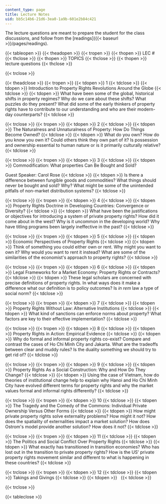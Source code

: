 ```yaml
---
content_type: page
title: Lecture Notes
uid: bb5c14b6-21d6-3ea0-1a9b-601e2b84c421
---
```


The lecture questions are meant to prepare the student for the class discussions, and follow from the [readings]({{< baseurl >}}/pages/readings).

{{< tableopen >}}
{{< theadopen >}}
{{< tropen >}}
{{< thopen >}}
LEC #
{{< thclose >}}
{{< thopen >}}
TOPICS
{{< thclose >}}
{{< thopen >}}
lecture questions
{{< thclose >}}

{{< trclose >}}

{{< theadclose >}}
{{< tropen >}}
{{< tdopen >}}
1
{{< tdclose >}}
{{< tdopen >}}
Introduction to Property Rights Revolutions Around the Globe
{{< tdclose >}}
{{< tdopen >}}
What have been some of the global, historical shifts in property regimes? Why do we care about these shifts? What puzzles do they present? What did some of the early thinkers of property rights have to contribute to our understanding and who are their modern-day counterparts?
{{< tdclose >}}

{{< trclose >}}
{{< tropen >}}
{{< tdopen >}}
2
{{< tdclose >}}
{{< tdopen >}}
The Naturalness and Unnaturalness of Property: How Do Things Become Owned?
{{< tdclose >}}
{{< tdopen >}}
What do you own? How do you know you own it? Could others think they own part of it? Is possession and ownership essential to human nature or is it primarily culturally relative?
{{< tdclose >}}

{{< trclose >}}
{{< tropen >}}
{{< tdopen >}}
3
{{< tdclose >}}
{{< tdopen >}}
Commodification: What properties Can Be Bought and Sold?  
  
Guest Speaker: Carol Rose
{{< tdclose >}}
{{< tdopen >}}
Is there a difference between fungible goods and commodities? What things should never be bought and sold? Why? What might be some of the unintended pitfalls of non-market distribution systems?
{{< tdclose >}}

{{< trclose >}}
{{< tropen >}}
{{< tdopen >}}
4
{{< tdclose >}}
{{< tdopen >}}
Property Rights Doctrine in Developing Countries: Convergence or Diversity?
{{< tdclose >}}
{{< tdopen >}}
What have been the justifications or objectives for introducing a system of private property rights? How did it come about in the west? Why is it uncommon in the developing world? Why have titling programs been largely ineffective in the past?
{{< tdclose >}}

{{< trclose >}}
{{< tropen >}}
{{< tdopen >}}
5
{{< tdclose >}}
{{< tdopen >}}
Economic Perspectives of Property Rights
{{< tdclose >}}
{{< tdopen >}}
Think of something you could either own or rent. Why might you want to own it? Why would you want to rent it instead? What are some of the similarities of the economist's approach to property rights?
{{< tdclose >}}

{{< trclose >}}
{{< tropen >}}
{{< tdopen >}}
6
{{< tdclose >}}
{{< tdopen >}}
Legal Frameworks for a Market Economy: Property Rights or Contracts?
{{< tdclose >}}
{{< tdopen >}}
These legal scholars are concerned with precise definitions of property rights. In what ways does it make a difference what our definition is to policy outcomes? Is _in rem_ law a type of social norm?
{{< tdclose >}}

{{< trclose >}}
{{< tropen >}}
{{< tdopen >}}
7
{{< tdclose >}}
{{< tdopen >}}
Property Rights Without Law: Alternative Institutions
{{< tdclose >}}
{{< tdopen >}}
What kind of sanctions can enforce norms about property? What factors are key to their effective implementation?
{{< tdclose >}}

{{< trclose >}}
{{< tropen >}}
{{< tdopen >}}
8
{{< tdclose >}}
{{< tdopen >}}
Property Rights in Action: Empirical Evidence
{{< tdclose >}}
{{< tdopen >}}
Why do formal and informal property rights co-exist? Compare and contrast the cases of Ho Chi Minh City and Jakarta. What are the tradeoffs between clear and muddy rules? Is the duality something we should try to get rid of?
{{< tdclose >}}

{{< trclose >}}
{{< tropen >}}
{{< tdopen >}}
9
{{< tdclose >}}
{{< tdopen >}}
Property Rights As a Social Construction: Why and How Do They Change?
{{< tdclose >}}
{{< tdopen >}}
Using the case of Vietnam, how do theories of institutional change help to explain why Hanoi and Ho Chi Minh City have evolved different terms for property rights and why the market values formal and informal rights differently?
{{< tdclose >}}

{{< trclose >}}
{{< tropen >}}
{{< tdopen >}}
10
{{< tdclose >}}
{{< tdopen >}}
The Tragedy and the Comedy of the Commons: Individual Private Ownership Versus Other Forms
{{< tdclose >}}
{{< tdopen >}}
How might private property rights solve externality problems? How might it not? How does the spatiality of externalities impact a market solution? How does Ostrom's model provide another solution? How does it not?
{{< tdclose >}}

{{< trclose >}}
{{< tropen >}}
{{< tdopen >}}
11
{{< tdclose >}}
{{< tdopen >}}
The Politics and Social Conflict Over Property Rights
{{< tdclose >}}
{{< tdopen >}}
What exactly has transitioned in transition economies? Who has lost out in the transition to private property rights? How is the US' private property rights movement similar and different to what is happening in these countries?
{{< tdclose >}}

{{< trclose >}}
{{< tropen >}}
{{< tdopen >}}
12
{{< tdclose >}}
{{< tdopen >}}
Takings and Givings
{{< tdclose >}}
{{< tdopen >}}
 
{{< tdclose >}}

{{< trclose >}}

{{< tableclose >}}